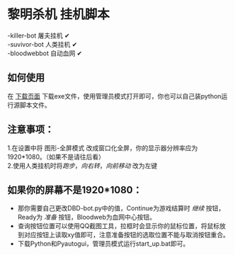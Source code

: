 # **黎明杀机 挂机脚本**  

-killer-bot 屠夫挂机 &#x2714;  
-suvivor-bot 人类挂机 &#x2714;  
-bloodwebbot 自动血网 &#x2714;  

## 如何使用
在 [下载页面](https://github.com/7urtle/Deadbydaylight-Farming-Bot/releases) 下载exe文件，使用管理员模式打开即可，你也可以自己装python运行源脚本文件。  

## 注意事项：  
1.在设置中将 图形-全屏模式 改成窗口化全屏，你的显示器分辨率应为1920\*1080。（如果不是请往后看）   
2.使用人类挂机时将*跑步*，*向右转*，*向前移动* 改为左键   

## 如果你的屏幕不是1920*1080：   
- 那你需要自己更改DBD-bot.py中的值，Continue为游戏结算时 *继续* 按钮，Ready为 *准备* 按钮，Bloodweb为血网中心按钮。   
- 查询按钮位置可以使用QQ截图工具，拉框时会显示你的鼠标位置，将鼠标放到对应按钮上读取xy值即可，注意准备按钮的选取位置不能与取消按钮重合。   
- 下载Python和Pyautogui，管理员模式运行start_up.bat即可。  


